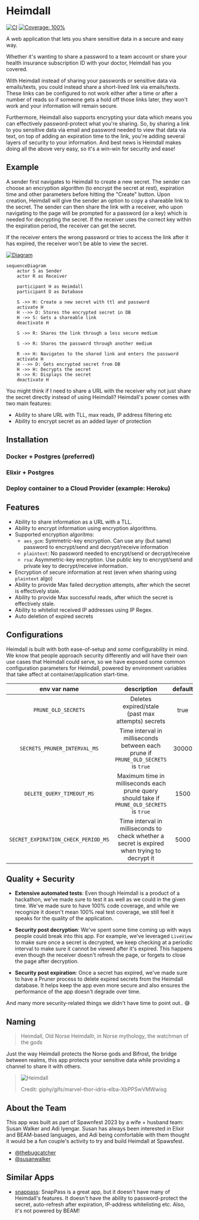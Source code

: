 # Heimdall

[![CI](https://github.com/spawnfest/heimdall/actions/workflows/ci.yml/badge.svg)](https://github.com/spawnfest/heimdall/actions/workflows/ci.yml)
[![Coverage: 100%](https://img.shields.io/badge/coverage-100%25-green)](https://github.com/spawnfest/heimdall/blob/main/coveralls.json#L15)

A web application that lets you share sensitive data in a secure and easy way.

Whether it's wanting to share a password to a team account or share your health
insurance subscription ID with your doctor, Heimdall has you covered.

With Heimdall instead of sharing your passwords or sensitive data via emails/texts,
you could instead share a short-lived link via emails/texts. These links can be configured
to not work either after a time or after a number of reads so if someone gets a hold
off those links later, they won't work and your information will remain secure.

Furthermore, Heimdall also supports encrypting your data which means you can effectively
password-protect what you're sharing. So, by sharing a link to you sensitive data
via email and password needed to view that data via text, on top of adding an expiration
time to the link, you're adding several layers of security to your information. And best news is
Heimdall makes doing all the above very easy, so it's a win-win for security and ease!

## Example

A sender first navigates to Heimdall to create a new secret. The sender can choose
an encryption algorithm (to encrypt the secret at rest), expiration time and
other parameters before hitting the "Create" button. Upon creation, Heimdall will
give the sender an option to copy a shareable link to the secret. The sender can
then share the link with a receiver, who upon navigating to the page will be
prompted for a password (or a key) which is needed for decrypting the secret. If
the receiver uses the correct key within the expiration period, the receiver
can get the secret.

If the receiver enters the wrong password or tries to access the link after it
has expired, the receiver won't be able to view the secret.

[![Diagram](https://mermaid.ink/img/pako:eNqFUr1uwjAQfpWTZ3iBDAxtqmbqQNYsR3wQq_5J7QsIId6954TQFKQ2k-P7_vzZF9UGTapQib4G8i2VBg8RXeNBPmw5RKgBE9TkNcXl9jZvb6klc8yDadRjZNOaHj1DlQEVGafR2udxmcclMu4w0cyvYb3ZQFXAayRkAgRPJ0jURmI4Ge6A2QJ6LVIpnULU90jmmAnV9F_BOguVBdSSlRJwRyDni-eeSc-CxkP5cicIvi7gnTiJbepQEuwsgTX-c8JoWtosA2_FJxMmn8yQRQzDoRMpSyllxyESONJmcH-R53P9CPgg-_GBup2L-sCjOUgkYYdRYEyupxC5KPJM8bf2f52NHTy1tY_BPfQl_iWNsMlgQi4RcrjSpN7i-Rmx7FOtlKPo0Gh5jJc8b5TgHTWqkKWmPQ6WG9X4q0CHXgvrTRu5XFXs0SZaKRw41GffqoLjQDPo9qBvqOs3hAH3NA?type=png)](https://mermaid.live/edit#pako:eNqFUr1uwjAQfpWTZ3iBDAxtqmbqQNYsR3wQq_5J7QsIId6954TQFKQ2k-P7_vzZF9UGTapQib4G8i2VBg8RXeNBPmw5RKgBE9TkNcXl9jZvb6klc8yDadRjZNOaHj1DlQEVGafR2udxmcclMu4w0cyvYb3ZQFXAayRkAgRPJ0jURmI4Ge6A2QJ6LVIpnULU90jmmAnV9F_BOguVBdSSlRJwRyDni-eeSc-CxkP5cicIvi7gnTiJbepQEuwsgTX-c8JoWtosA2_FJxMmn8yQRQzDoRMpSyllxyESONJmcH-R53P9CPgg-_GBup2L-sCjOUgkYYdRYEyupxC5KPJM8bf2f52NHTy1tY_BPfQl_iWNsMlgQi4RcrjSpN7i-Rmx7FOtlKPo0Gh5jJc8b5TgHTWqkKWmPQ6WG9X4q0CHXgvrTRu5XFXs0SZaKRw41GffqoLjQDPo9qBvqOs3hAH3NA)

```mermaid
sequenceDiagram
    actor S as Sender
    actor R as Receiver

    participant H as Heimdall
    participant D as Database

    S ->> H: Create a new secret with ttl and password
    activate H
    H -->> D: Stores the encrypted secret in DB
    H ->> S: Gets a shareable link
    deactivate H

    S ->> R: Shares the link through a less secure medium

    S ->> R: Shares the password through another medium

    R ->> H: Navigates to the shared link and enters the password
    activate H
    H -->> D: Gets encrypted secret from DB
    H ->> H: Decrypts the secret
    H ->> R: Displays the secret
    deactivate H
```

You might think if I need to share a URL with the receiver why not just share
the secret directly instead of using Heimdall? Heimdall's power comes with two
main features:
* Ability to share URL with TLL, max reads, IP address filtering etc
* Ability to encrypt secret as an added layer of protection

## Installation

### Docker + Postgres (preferred)

### Elixir + Postgres

### Deploy container to a Cloud Provider (example: Heroku)

## Features

* Ability to share information as a URL with a TLL.
* Ability to encrypt information using encryption algorithms.
* Supported encryption algoritms:
    * `aes_gcm`: Symmetric-key encryption. Can use any (but same) password to encrypt/send and decrypt/receive information
    * `plaintext`: No password needed to encrypt/send or decrypt/receive
    * `rsa`: Asymmetric-key encryption. Use public key to encrypt/send and private key to decrypt/receive information.
* Encryption of secure information at rest (even when sharing using `plaintext` algo)
* Ability to provide Max failed decryption attempts, after which the secret is effectively stale.
* Ability to provide Max successful reads, after which the secret is effectively stale.
* Ability to whitelist received IP addresses using IP Regex.
* Auto deletion of expired secrets


## Configurations

Heimdall is built with both ease-of-setup and _some_ configurability in mind. We know
that people approach security differently and will have their own use cases
that Heimdall could serve, so we have exposed some common configuration
parameters for Heimdall, powered by environment variables that take affect
at container/application start-time.

| env var name                            | description                                                                                        | default     |
|:---------------------------------------:|:--------------------------------------------------------------------------------------------------:|:-----------:|
|`PRUNE_OLD_SECRETS`                      | Deletes expired/stale (past max attempts) secrets                                                  | true        |
|`SECRETS_PRUNER_INTERVAL_MS`             | Time interval in milliseconds between each prune if `PRUNE_OLD_SECRETS` is `true`                  | 30000       |
|`DELETE_QUERY_TIMEOUT_MS`                | Maximum time in milliseconds each prune query should take if `PRUNE_OLD_SECRETS` is `true`         | 1500        |
|`SECRET_EXPIRATION_CHECK_PERIOD_MS`      | Time interval in milliseconds to check whether a secret is expired when trying to decrypt it       | 5000        |

## Quality + Security

* __Extensive automated tests__: Even though Heimdall is a product of a hackathon, we've made sure to test it as
  well as we could in the given time. We've made sure to have 100% code coverage, and while we recognize it
  doesn't mean 100% real test coverage, we still feel it speaks for the quality of the application.

* __Security post decryption__: We've spent some time coming up with ways people could break into this app.
  For example, we've leveraged `LiveView` to make sure once a secret is decrypted, we keep checking at
  a periodic interval to make sure it cannot be viewed after it's expired. This happens even though
  the receiver doesn't refresh the page, or forgets to close the page after decryption.

* __Security post expiration__: Once a secret has expired, we've made sure to have a Pruner process to
  delete expired secrets from the Heimdall database. It helps keep the app even more secure and also ensures
  the performance of the app doesn't degrade over time.

And many more security-related things we didn't have time to point out.. 😅

## Naming

> Heimdall, Old Norse Heimdallr, in Norse mythology, the watchman of the gods

Just the way Heimdall protects the Norse gods and Bifrost, the bridge between realms,
this app protects your sensitive data while providing a channel to share it with
others.

> ![Heimdall](https://media.giphy.com/media/XbPPSwVMWwisg/giphy.gif)
>
> Credit: giphy/gifs/marvel-thor-idris-elba-XbPPSwVMWwisg

## About the Team

This app was built as part of Spawnfest 2023 by a wife + husband team: Susan Walker and Adi Iyengar.
Susan has always been interested in Elixir and BEAM-based languages, and Adi being comfortable with
them thought it would be a fun couple's activity to try and build Heimdall at Spawsfest.

* [@thebugcatcher](https://github.com/thebugcatcher)
* [@susanwalker](https://github.com/susanwalker)

## Similar Apps

* [snappass](https://github.com/pinterest/snappass): SnapPass is a great app, but it doesn't have many of
  Heimdall's features. It doesn't have the ability to password-protect the secret, auto-refresh after expiration,
  IP-address whitelisting etc. Also, it's not powered by BEAM!
